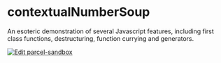 # contextualNumberSoup

An esoteric demonstration of several Javascript features, including first class functions, destructuring, function currying and generators.

[![Edit parcel-sandbox](https://codesandbox.io/static/img/play-codesandbox.svg)](https://codesandbox.io/s/github/rebelclause/contextualNumberSoup/tree/master/?fontsize=14&hidenavigation=1&theme=dark)
